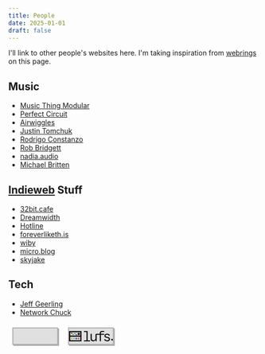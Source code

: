 ```yaml
---
title: People
date: 2025-01-01
draft: false
---
```


I'll link to other people's websites here. I'm taking inspiration from [webrings](https://indieweb.org/webring) on this page.

## Music
- [Music Thing Modular](https://www.musicthing.co.uk/)
- [Perfect Circuit](https://www.perfectcircuit.com/signal)
- [Airwiggles](https://www.airwiggles.com/)
- [Justin Tomchuk](https://justintomchuk.com/)
- [Rodrigo Constanzo](https://rodrigoconstanzo.com/)
- [Rob Bridgett](https://robbridgett.com/)
- [nadia.audio](https://nadia.audio/)
- [Michael Britten](https://michaelbritten.music/)

## [Indieweb](https://indieweb.org/) Stuff
- [32bit.cafe](https://32bit.cafe/)
- [Dreamwidth](https://www.dreamwidth.org/)
- [Hotline](https://hotlinewebring.club/)
- [foreverliketh.is](https://foreverliketh.is/)
- [wiby](https://wiby.org/)
- [micro.blog](https://micro.blog/)
- [skyjake](https://gmi.skyjake.fi/)

## Tech

- [Jeff Geerling](https://www.youtube.com/@JeffGeerling)
- [Network Chuck](https://www.youtube.com/@NetworkChuck)

<html lang="en">

<head>

<meta charset="UTF-8">

<title>Daniel Ramirez's Retro Button</title>

<style>

@keyframes pulseShadow {

0%, 100% {

box-shadow: 2px 2px 0 #b0b0b0;

}

50% {

box-shadow: 4px 4px 0 #888;

}

}

.webring-button {

animation: pulseShadow 2s infinite;

width: 88px;

height: 31px;

display: inline-block;

overflow: hidden;

cursor: pointer;

text-decoration: none;

background: #e0e0e0;

border: 2px solid #b0b0b0;

box-shadow:

0 0 0 4px #f8f8f8,

0 0 0 6px #888,

2px 2px 0 0 #b0b0b0;

margin: 8px;

padding: 0;

transition: background 0.1s;

position: relative;

}

.webring-button:hover {

animation-play-state: paused;

box-shadow: none;

background: #d0d0d0;

}

.webring-button svg {

width: 88px;

height: 31px;

display: block;

margin: 0 auto;

background: #e0e0e0;

}

</style>

</head>

<body>

<a href="https://danialrami.com" class="webring-button" title="danialrami.com!">

<svg width="88" height="31" viewBox="0 0 264 62" xmlns="http://www.w3.org/2000/svg">

<rect width="264" height="62" fill="#e0e0e0"/>

<!-- Cloud 1 -->

<g>

<path d="M44,10 C57,10 66,18 66,29 C79,29 88,37 88,50 C88,62 79,70 66,70 L22,70 C9,70 0,62 0,50 C0,37 9,29 22,29 C22,18 31,10 44,10 Z"

fill="#d8d8d8" stroke="#888" stroke-width="3"/>

<circle cx="31" cy="40" r="7" fill="#222" />

<circle cx="57" cy="40" r="7" fill="#222" />

</g>

<!-- Cloud 2 -->

<g transform="translate(88,0)">

<path d="M44,10 C57,10 66,18 66,29 C79,29 88,37 88,50 C88,62 79,70 66,70 L22,70 C9,70 0,62 0,50 C0,37 9,29 22,29 C22,18 31,10 44,10 Z"

fill="#d8d8d8" stroke="#888" stroke-width="3"/>

<circle cx="31" cy="40" r="7" fill="#222" />

<circle cx="57" cy="40" r="7" fill="#222" />

</g>

<!-- Cloud 3 -->

<g transform="translate(176,0)">

<path d="M44,10 C57,10 66,18 66,29 C79,29 88,37 88,50 C88,62 79,70 66,70 L22,70 C9,70 0,62 0,50 C0,37 9,29 22,29 C22,18 31,10 44,10 Z"

fill="#d8d8d8" stroke="#888" stroke-width="3"/>

<circle cx="31" cy="40" r="7" fill="#222" />

<circle cx="57" cy="40" r="7" fill="#222" />

</g>

</svg>

</a>

</body>

</html>
<html lang="en">

<head>

<meta charset="UTF-8">

<title>LUFS Retro Button</title>

<style>

@keyframes pulseShadow {

0%, 100% {

box-shadow: 2px 2px 0 #b0b0b0;

}

50% {

box-shadow: 4px 4px 0 #888;

}

}

.webring-button {

animation: pulseShadow 2s infinite;

width: 88px;

height: 31px;

display: inline-block;

overflow: hidden;

cursor: pointer;

text-decoration: none;

background: #e0e0e0;

border: 2px solid #b0b0b0;

box-shadow:

0 0 0 4px #f8f8f8,

0 0 0 6px #888,

2px 2px 0 0 #b0b0b0;

margin: 8px;

padding: 0;

transition: background 0.1s;

position: relative;

}

.webring-button:hover {

animation-play-state: paused;

box-shadow: none;

background: #d0d0d0;

}

.webring-button svg {

width: 88px;

height: 31px;

display: block;

margin: 0 auto;

background: #e0e0e0;

}

.cls-1 {

fill: #78beba;

}

  

.cls-1, .cls-2, .cls-3, .cls-4, .cls-5 {

stroke-width: 0px;

}

  

.cls-2 {

fill: #111;

}

  

.cls-3 {

fill: #2069af;

}

  

.cls-4 {

fill: #d35233;

}

  

.cls-5 {

fill: #e7b225;

}

</style>

</head>

<body>

<a href="https://lufsaudio.com" class="webring-button" title="LUFS Audio">

<svg width="88" height="31" viewBox="0 0 959.4 226.8" xmlns="http://www.w3.org/2000/svg">

<rect width="959.4" height="226.8" fill="#e0e0e0"/>

<g id="Layer_1-2" data-name="Layer 1">

<g>

<path class="cls-3" d="m159.04,147.69c3.01,0,6.03-.03,9.04,0,4.26.05,7.52,2.71,7.85,7.1.53,7,.54,14.05,0,21.05-.34,4.41-3.49,7.1-7.79,7.15-6.03.07-12.06.08-18.08,0-4.77-.06-7.95-3.39-8.01-8.34-.07-6.18-.07-12.37,0-18.55.05-5.06,3.33-8.37,8.19-8.41,2.93-.02,5.86,0,8.8,0Z"/>

<path class="cls-4" d="m207.66,147.69c3.01,0,6.03-.04,9.04,0,4.55.07,7.82,3.45,7.86,8.22.05,6.27.05,12.53,0,18.8-.04,4.8-3.16,8.19-7.8,8.27-6.11.11-12.22.1-18.33,0-4.59-.07-7.83-3.43-7.9-8.22-.09-6.27-.1-12.54,0-18.8.08-4.94,3.37-8.23,8.08-8.28,3.01-.03,6.03,0,9.04,0Z"/>

<path class="cls-1" d="m110.61,147.69c3.01,0,6.03-.03,9.04,0,4.31.06,7.62,2.96,7.78,7.43.24,6.85.23,13.72-.01,20.56-.15,4.27-3.29,7.2-7.39,7.29-6.27.13-12.54.13-18.81,0-4.41-.08-7.53-3.32-7.62-7.91-.13-6.43-.13-12.87-.02-19.31.08-4.82,3.35-8.01,7.99-8.07,3.01-.04,6.03,0,9.04,0Z"/>

<path class="cls-5" d="m62,147.69c3.09,0,6.19-.04,9.28.01,4.32.08,7.64,3.33,7.72,7.81.11,6.52.1,13.04.01,19.56-.06,4.44-3.11,7.78-7.38,7.89-6.35.16-12.7.16-19.05,0-4.42-.1-7.4-3.47-7.43-8.04-.04-6.43-.05-12.87,0-19.3.04-4.51,3.22-7.83,7.56-7.92,3.09-.07,6.19-.01,9.28-.01Z"/>

<path class="cls-2" d="m273.44,226.8H0V1.23h273.44v225.58ZM29.48,100.74h214.48c1.29,0,2.33-1.04,2.33-2.33V32.17c0-1.29-1.04-2.33-2.33-2.33H29.48c-1.29,0-2.33,1.04-2.33,2.33v66.24c0,1.29,1.04,2.33,2.33,2.33Zm-.47,102.43h214.94c1.29,0,2.33-1.04,2.33-2.33v-70.91c0-1.29-1.04-2.33-2.33-2.33H29.48c-1.29,0-2.33,1.04-2.33,2.33v71.37c0,1.03.84,1.87,1.87,1.87Z"/>

<path class="cls-2" d="m163.9,93.27c-5.47.02-9.82-3.61-11.06-9.25-.17-.8-.16-1.57-1.07-2-4.5-2.17-7.42-6.04-9.99-10.24-1.74-2.84-3.4-5.74-5.1-8.6-1.08-1.82-2.28-3.56-3.72-5.1-4.67-4.94-10.63-4.85-15.18.25-2.6,2.92-4.41,6.4-6.38,9.78-2.34,4.01-4.66,8.03-8.13,11.15-6.93,6.22-16.64,5.94-23.24-.63-3.3-3.29-5.61-7.31-7.93-11.33-1.51-2.61-2.98-5.23-4.8-7.63-1.08-1.43-2.31-2.69-3.79-3.69-1.52-1.03-2.61-1.39-4.07.54-3.27,4.34-8.83,5.41-13.51,3.05-4.61-2.33-7.17-7.76-6.11-12.98,1.03-5.08,5.26-8.95,10.12-9.26,5.51-.36,9.94,2.69,11.63,8.11.4,1.27.93,2,2.27,2.4,3.7,1.11,6.49,3.66,8.89,6.7,2.92,3.71,5.07,7.93,7.48,11.98,1.54,2.59,3.17,5.12,5.44,7.11,3.92,3.45,9.14,3.34,12.94-.27,2.37-2.24,4.08-5,5.72-7.82,2.33-4.01,4.52-8.11,7.47-11.69,7.64-9.29,19.47-9.38,27.24-.19,3.1,3.67,5.32,7.96,7.74,12.1,1.61,2.74,3.28,5.42,5.6,7.61,1.24,1.17,2.05,1.64,3.53-.04,3.51-3.97,9.26-4.57,13.72-1.85,4.35,2.66,6.44,8.08,5.1,13.2-1.36,5.19-5.63,8.57-10.84,8.59ZM50.92,53.18c2.04,0,3.93-1.9,4-4.04.07-2.24-1.83-4.3-3.98-4.31-2.03,0-3.94,1.93-4,4.06-.06,2.26,1.82,4.29,3.98,4.29Zm113.02,32.59c2.14-.07,4.07-2.22,3.93-4.39-.13-2.14-2.08-4.01-4.11-3.97-2.15.05-3.97,2.13-3.87,4.4.1,2.18,1.98,4.02,4.04,3.95Z"/>

<circle class="cls-2" cx="211.88" cy="65.29" r="25.57"/>

<g>

<path class="cls-2" d="m942.27,172.42c3.04,0,6.08-.03,9.11,0,4.34.06,7.68,2.98,7.84,7.49.24,6.9.24,13.82-.01,20.72-.15,4.3-3.32,7.26-7.45,7.34-6.32.13-12.64.13-18.96,0-4.44-.08-7.59-3.34-7.68-7.97-.13-6.48-.13-12.98-.02-19.46.08-4.86,3.38-8.08,8.05-8.13,3.04-.04,6.08,0,9.11,0Z"/>

<g>

<path class="cls-2" d="m407.56,1.19h-80.33v21.05h49.17c3.19,0,5.77,2.58,5.77,5.77v177.73h-55.39v21.05h134.23v-21.05h-53.45V1.19Z"/>

<path class="cls-2" d="m763.05,62.26h-64.03v-16.72c0-16.42,11.5-24.64,34.49-24.64,16.22,0,28.57.45,37.03,1.34V1.49c-7.17-.99-19.61-1.49-37.33-1.49-20.01,0-34.89,3.76-44.64,11.27-9.76,7.52-14.63,19.09-14.63,34.71v16.27l-68.26-.45h-6.78c-10.28,0-18.61,8.33-18.61,18.61v76.8c0,13.84-4.11,25.01-12.32,33.52-8.21,8.51-18.99,12.77-32.33,12.77-12.64,0-22-3.51-28.07-10.53-6.07-7.02-9.11-17.84-9.11-32.47V61.81h-25.38v105.11c0,19.41,4.65,34.24,13.96,44.5,9.31,10.25,22.77,15.38,40.39,15.38,12.34,0,22.97-2.74,31.88-8.21,8.91-5.47,15.55-13.24,19.93-23.29h2.09v28.52h24.34V83.47l68.26.45v139.9h25.38V83.91h63.73c4.14,0,7.49-3.35,7.49-7.49v-6.67c0-4.14-3.35-7.49-7.49-7.49Z"/>

<path class="cls-2" d="m886.62,149.24c-7.42-7.12-18.99-12.47-34.71-16.05l-22.84-5.23c-10.15-2.19-17.47-5.17-21.95-8.96-4.48-3.78-6.72-8.76-6.72-14.93,0-7.37,3.08-13.26,9.26-17.69,6.17-4.43,14.38-6.64,24.64-6.64,9.45,0,17.37,2.04,23.74,6.12,6.37,4.08,10.3,9.66,11.8,16.72h24.49c-1.49-13.53-7.59-24.24-18.29-32.1-10.7-7.86-24.46-11.8-41.28-11.8-17.82,0-32.2,4.31-43.15,12.92-10.95,8.61-16.43,19.93-16.43,33.97,0,22.99,14.58,37.83,43.75,44.5l24.04,5.52c10.25,2.29,17.57,5.3,21.95,9.03,4.38,3.73,6.57,8.83,6.57,15.3,0,7.76-3.26,13.96-9.78,18.59-6.52,4.63-15.3,6.94-26.35,6.94-10.45,0-19.09-2.07-25.91-6.2-6.82-4.13-11.17-9.93-13.06-17.4h-25.83c1.39,13.94,7.81,24.91,19.26,32.92,11.45,8.01,26.33,12.02,44.64,12.02s34.57-4.48,46.06-13.44c11.5-8.96,17.25-20.9,17.25-35.83,0-11.74-3.71-21.18-11.12-28.29Z"/>

</g>

</g>

</g>

</g>

</svg>

</a>

</body>

</html>